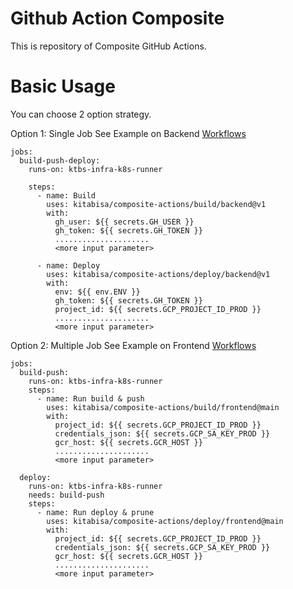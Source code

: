 # Github Action Composite
This is repository of Composite GitHub Actions.

# Basic Usage
You can choose 2 option strategy.

Option 1: Single Job
See Example on Backend [Workflows](https://github.com/kitabisa/sangu/blob/0ceb5ee26f0550ab57201215a41eb79970b45b2f/.github/workflows/build-push-deploy-prod.yaml#L1-L42)
```
jobs:
  build-push-deploy:
    runs-on: ktbs-infra-k8s-runner

    steps:
      - name: Build
        uses: kitabisa/composite-actions/build/backend@v1
        with:
          gh_user: ${{ secrets.GH_USER }}
          gh_token: ${{ secrets.GH_TOKEN }}
          .....................
          <more input parameter>

      - name: Deploy
        uses: kitabisa/composite-actions/deploy/backend@v1
        with:
          env: ${{ env.ENV }}
          gh_token: ${{ secrets.GH_TOKEN }}
          project_id: ${{ secrets.GCP_PROJECT_ID_PROD }}
          .....................
          <more input parameter>
```


Option 2: Multiple Job
See Example on Frontend [Workflows](https://github.com/kitabisa/kanvas/blob/283050e921b632c9bc9dbcaab9e194f23cd9095a/.github/workflows/build-push-deploy-prod.yaml#L1-L56)
```
jobs:
  build-push:
    runs-on: ktbs-infra-k8s-runner
    steps:
      - name: Run build & push
        uses: kitabisa/composite-actions/build/frontend@main
        with:
          project_id: ${{ secrets.GCP_PROJECT_ID_PROD }}
          credentials_json: ${{ secrets.GCP_SA_KEY_PROD }}
          gcr_host: ${{ secrets.GCR_HOST }}
          .....................
          <more input parameter>

  deploy:
    runs-on: ktbs-infra-k8s-runner
    needs: build-push
    steps:
      - name: Run deploy & prune
        uses: kitabisa/composite-actions/deploy/frontend@main
        with:
          project_id: ${{ secrets.GCP_PROJECT_ID_PROD }}
          credentials_json: ${{ secrets.GCP_SA_KEY_PROD }}
          gcr_host: ${{ secrets.GCR_HOST }}
          .....................
          <more input parameter>
```

